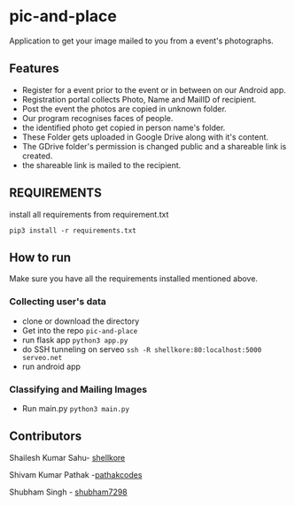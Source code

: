 # pic-and-place
Application to get your image mailed to you from a event's photographs.

## Features

+ Register for a event prior to the event or in between on our Android app.
+ Registration portal collects Photo, Name and MailID of recipient.
+ Post the event the photos are copied in unknown folder.
+ Our program recognises faces of people.
+ the identified photo get copied in person name's folder.
+ These Folder gets uploaded in Google Drive along with it's content.
+ The GDrive folder's permission is changed public and a shareable link is created.
+ the shareable link is mailed to the recipient.

## REQUIREMENTS

install all requirements from requirement.txt

`pip3 install -r requirements.txt`

## How to run

Make sure you have all the requirements installed mentioned above.

### Collecting user's data

+ clone or download the directory
+ Get into the repo `pic-and-place`
+ run flask app
  `python3 app.py`
+ do SSH tunneling on serveo
  `ssh -R shellkore:80:localhost:5000 serveo.net`
+ run android app

### Classifying and Mailing Images

+ Run main.py
  `python3 main.py`


## Contributors

Shailesh Kumar Sahu- [shellkore](https://github.com/shellkore)

Shivam Kumar Pathak -[pathakcodes](https://github.com/pathakcodes)

Shubham Singh - [shubham7298](https://github.com/shubham7298)
